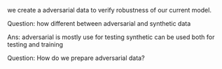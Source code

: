 
we create a adversarial data to verify robustness of our current model.

Question:
how different between adversarial and synthetic data

Ans:
adversarial is mostly use for testing 
synthetic can be used both for testing and training

Question:
How do we prepare adversarial data?